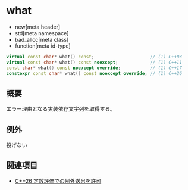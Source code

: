 # what
* new[meta header]
* std[meta namespace]
* bad_alloc[meta class]
* function[meta id-type]

```cpp
virtual const char* what() const;                     // (1) C++03
virtual const char* what() const noexcept;            // (1) C++11
const char* what() const noexcept override;           // (1) C++17
constexpr const char* what() const noexcept override; // (1) C++26
```

## 概要
エラー理由となる実装依存文字列を取得する。


## 例外
投げない


## 関連項目
- [C++26 定数評価での例外送出を許可](/lang/cpp26/allowing_exception_throwing_in_constant-evaluation.md)

